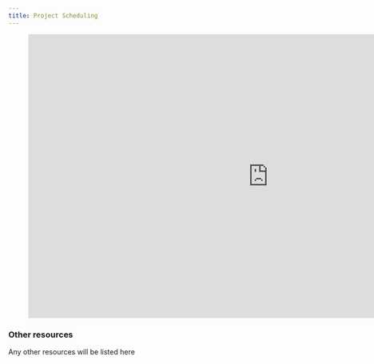 ```yaml
---
title: Project Scheduling
---
```



<figure class="video_container">
<iframe src="https://docs.google.com/presentation/d/e/2PACX-1vTYdxMBAIpI0iuP5WjGkApAmsnHX_aD70JMrI5hjghn1I2rfSvYY1c-COlufci1OF8GBDK7aSeKvsD4/embed?start=false&loop=false&delayms=10000" frameborder="0" width="960" height="569" allowfullscreen="true" mozallowfullscreen="true" webkitallowfullscreen="true"></iframe>
</figure>


### Other resources


Any other resources will be listed here
